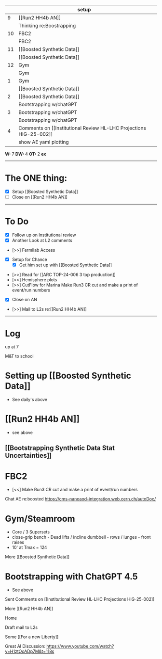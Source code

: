 
|     | setup                                                              |     |
| --- | ------------------------------------------------------------------ | --- |
| 9   | [[Run2 HH4b AN]]                                                   |     |
|     | Thinking re:Boostrapping                                           |     |
| 10  | FBC2                                                               |     |
|     | FBC2                                                               |     |
| 11  | [[Boosted Synthetic Data]]                                         |     |
|     | [[Boosted Synthetic Data]]                                         |     |
| 12  | Gym                                                                |     |
|     | Gym                                                                |     |
| 1   | Gym                                                                |     |
|     | [[Boosted Synthetic Data]]                                         |     |
| 2   | [[Boosted Synthetic Data]]                                         |     |
|     | Bootstrapping w/chatGPT                                            |     |
| 3   | Bootstrapping w/chatGPT                                            |     |
|     | Bootstrapping w/chatGPT                                            |     |
| 4   | Comments on [[Institutional Review HL-LHC Projections HIG-25-002]] |     |
|     | show AE yaml plotting                                              |     |

**W:** 7 
**DW:** 4
**OT:** 2
**ex** 

---
# The ONE thing: 
- [x] Setup  [[Boosted Synthetic Data]]
- [ ] Close on [[Run2 HH4b AN]]

---
# To Do

- [x] Follow up on Institutional review
- [x] Another Look at L2 comments
- [>>] Fermilab Access
- [x] Setup for Chance
	- [x] Get him set up with [[Boosted Synthetic Data]]
- [>>]  Read for [[ARC TOP-24-006 3 top production]]
- [>>] Hemisphere plots 
- [>>] CutFlow for Marina Make Run3 CR cut and make a print of event/run numbers
- [x] Close on AN
- [>>] Mail to L2s re:[[Run2 HH4b AN]]
---

# Log

up at 7 

M&T to school

# Setting up [[Boosted Synthetic Data]]
- See daily's above

#  [[Run2 HH4b AN]]
- see above

## [[Bootstrapping Synthetic Data Stat Uncertainties]]


# FBC2
- [<<] Make Run3 CR cut and make a print of event/run numbers

Chat AE re:boosted
https://cms-nanoaod-integration.web.cern.ch/autoDoc/

# Gym/Steamroom
- Core / 3 Supersets
- close-grip bench - Dead lifts / incline dumbbell - rows / lunges - front raises
- 10' at Tmax = 124

More [[Boosted Synthetic Data]]


# Bootstrapping with ChatGPT 4.5
- See above

Sent Comments on [[Institutional Review HL-LHC Projections HIG-25-002]]

More [[Run2 HH4b AN]]

Home

Draft mail to L2s

Some [[For a new Liberty]]

Great AI Discussion:
https://www.youtube.com/watch?v=H1ztOoADp7M&t=118s

